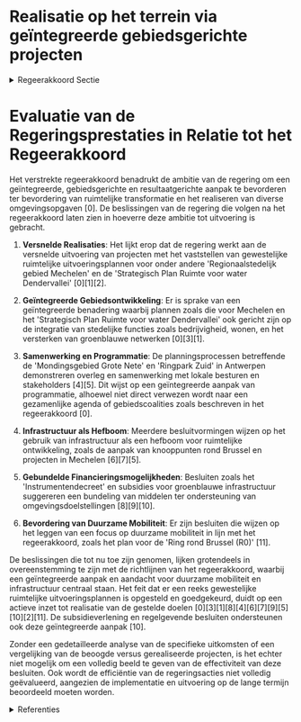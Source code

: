 # Realisatie op het terrein via geïntegreerde gebiedsgerichte projecten

<details>
        <summary>Regeerakkoord Sectie </summary>
        <p>2.2.2.6 Realisatie op het terrein via geïntegreerde gebiedsgerichte projecten We gaan voor een versnelling van realisaties. We zetten daarom sterk in op een geïntegreerde, gebiedsgerichte en resultaatgerichte werking als motor voor ruimtelijke transformatie. We werken hierbij vanuit een gezamenlijke agenda, program-matie en inzet van middelen en het opzetten van brede gebiedscoalities. Geïntegreerde gebiedsontwikkeling is de motor om de ruimtelijke transformatie te realiseren. We maken werk van gezamen-lijke gebiedsprogramma’s hand in hand met grootschalige infrastructuur- of landschap-pelijke projecten die hiervoor een hefboom vormen. Het betreft omgevingsopgaven zoals een infrastructuurproject, woon- en werkontwikkelingen, voedselsysteem, klimaatbuffering, biodiversiteit, hernieuw-bare energie .. We leggen een relatie met bestaande gebiedsplatformen. We voorzien gebundelde financieringsmo-gelijkheden om mobiliteits- en omgevings-doelstellingen gebiedsgericht, coherent en geïntegreerd te realiseren. We zetten hiertoe de nodige samenwerking op binnen en tussen beleidsdomeinen (o.a. Omgeving en MOW). </p>
        </details> 

# Evaluatie van de Regeringsprestaties in Relatie tot het Regeerakkoord

Het verstrekte regeerakkoord benadrukt de ambitie van de regering om een geïntegreerde, gebiedsgerichte en resultaatgerichte aanpak te bevorderen ter bevordering van ruimtelijke transformatie en het realiseren van diverse omgevingsopgaven \[0\]. De beslissingen van de regering die volgen na het regeerakkoord laten zien in hoeverre deze ambitie tot uitvoering is gebracht.

1. **Versnelde Realisaties**: Het lijkt erop dat de regering werkt aan de versnelde uitvoering van projecten met het vaststellen van gewestelijke ruimtelijke uitvoeringsplannen voor onder andere 'Regionaalstedelijk gebied Mechelen' en de 'Strategisch Plan Ruimte voor water Dendervallei' \[0\]\[1\]\[2\].

2. **Geïntegreerde Gebiedsontwikkeling**: Er is sprake van een geïntegreerde benadering waarbij plannen zoals die voor Mechelen en het 'Strategisch Plan Ruimte voor water Dendervallei' ook gericht zijn op de integratie van stedelijke functies zoals bedrijvigheid, wonen, en het versterken van groenblauwe netwerken \[0\]\[3\]\[1\].

3. **Samenwerking en Programmatie**: De planningsprocessen betreffende de 'Mondingsgebied Grote Nete' en 'Ringpark Zuid' in Antwerpen demonstreren overleg en samenwerking met lokale besturen en stakeholders \[4\]\[5\]. Dit wijst op een geïntegreerde aanpak van programmatie, alhoewel niet direct verwezen wordt naar een gezamenlijke agenda of gebiedscoalities zoals beschreven in het regeerakkoord \[0\].

4. **Infrastructuur als Hefboom**: Meerdere besluitvormingen wijzen op het gebruik van infrastructuur als een hefboom voor ruimtelijke ontwikkeling, zoals de aanpak van knooppunten rond Brussel en projecten in Mechelen \[6\]\[7\]\[5\].

5. **Gebundelde Financieringsmogelijkheden**: Besluiten zoals het 'Instrumentendecreet' en subsidies voor groenblauwe infrastructuur suggereren een bundeling van middelen ter ondersteuning van omgevingsdoelstellingen \[8\]\[9\]\[10\].

6. **Bevordering van Duurzame Mobiliteit**: Er zijn besluiten die wijzen op het leggen van een focus op duurzame mobiliteit in lijn met het regeerakkoord, zoals het plan voor de 'Ring rond Brussel (R0)' \[11\].

De beslissingen die tot nu toe zijn genomen, lijken grotendeels in overeenstemming te zijn met de richtlijnen van het regeerakkoord, waarbij een geïntegreerde aanpak en aandacht voor duurzame mobiliteit en infrastructuur centraal staan. Het feit dat er een reeks gewestelijke ruimtelijke uitvoeringsplannen is opgesteld en goedgekeurd, duidt op een actieve inzet tot realisatie van de gestelde doelen \[0\]\[3\]\[1\]\[8\]\[4\]\[6\]\[7\]\[9\]\[5\]\[10\]\[2\]\[11\]. De subsidieverlening en regelgevende besluiten ondersteunen ook deze geïntegreerde aanpak \[10\].

Zonder een gedetailleerde analyse van de specifieke uitkomsten of een vergelijking van de beoogde versus gerealiseerde projecten, is het echter niet mogelijk om een volledig beeld te geven van de effectiviteit van deze besluiten. Ook wordt de efficiëntie van de regeringsacties niet volledig geëvalueerd, aangezien de implementatie en uitvoering op de lange termijn beoordeeld moeten worden.

<details>
        <summary> Referenties</summary>
        **[\[0\]](https://beslissingenvlaamseregering.vlaanderen.be/?search=Vaststelling%20gewestelijk%20ruimtelijk%20uitvoeringsplan%20%E2%80%98Regionaalstedelijk%20gebied%20Mechelen%E2%80%99&dateOption=select&startDate=2022-12-23T09%3A00%3A00Z&endDate=2022-12-23T09%3A00%3A00Z)** : **(2022-12-23)** Vaststelling gewestelijk ruimtelijk uitvoeringsplan ‘Regionaalstedelijk gebied Mechelen’ 

**[\[1\]](https://beslissingenvlaamseregering.vlaanderen.be/?search=Voortgangsrapportage%20van%20het%20ge%C3%AFntegreerd%20planproces%20voor%20het%20Strategisch%20Plan%20Ruimte%20voor%20water%20Dendervallei%20en%20beslissingen%20m.b.t.%20het%20vervolgtraject%20en%20de%20uitvoering%20van%20het%20gebiedsprogramma&dateOption=select&startDate=2023-11-17T09%3A00%3A00Z&endDate=2023-11-17T09%3A00%3A00Z)** : **(2023-11-17)** Voortgangsrapportage van het geïntegreerd planproces voor het Strategisch Plan Ruimte voor water Dendervallei en beslissingen m.b.t. het vervolgtraject en de uitvoering van het gebiedsprogramma 

**[\[2\]](https://beslissingenvlaamseregering.vlaanderen.be/?search=Definitieve%20vaststelling%20gewestelijk%20ruimtelijk%20uitvoeringsplan%20%28GRUP%29%20%27Rond%20Ronse%27&dateOption=select&startDate=2023-11-23T16%3A00%3A00Z&endDate=2023-11-23T16%3A00%3A00Z)** : **(2023-11-23)** Definitieve vaststelling gewestelijk ruimtelijk uitvoeringsplan (GRUP) 'Rond Ronse' 

**[\[3\]](https://beslissingenvlaamseregering.vlaanderen.be/?search=Opstart%20ge%C3%AFntegreerd%20planningsproces%20gewestelijk%20ruimtelijk%20uitvoeringsplan%20%E2%80%98regionaalstedelijk%20gebied%20Mechelen%E2%80%99&dateOption=select&startDate=2020-07-17T08%3A00%3A00Z&endDate=2020-07-17T08%3A00%3A00Z)** : **(2020-07-17)** Opstart geïntegreerd planningsproces gewestelijk ruimtelijk uitvoeringsplan ‘regionaalstedelijk gebied Mechelen’ 

**[\[4\]](https://beslissingenvlaamseregering.vlaanderen.be/?search=Opstart%20ge%C3%AFntegreerd%20planningsproces%20gewestelijk%20ruimtelijk%20uitvoeringsplan%20%E2%80%98Mondingsgebied%20Grote%20Nete%E2%80%99&dateOption=select&startDate=2021-05-07T08%3A00%3A00Z&endDate=2021-05-07T08%3A00%3A00Z)** : **(2021-05-07)** Opstart geïntegreerd planningsproces gewestelijk ruimtelijk uitvoeringsplan ‘Mondingsgebied Grote Nete’ 

**[\[5\]](https://beslissingenvlaamseregering.vlaanderen.be/?search=Opstart%20ge%C3%AFntegreerd%20planproces%20gewestelijk%20ruimtelijk%20uitvoeringsplan%20%E2%80%98Ringpark%20Zuid%E2%80%99%20in%20Antwerpen&dateOption=select&startDate=2020-10-16T07%3A00%3A00Z&endDate=2020-10-16T07%3A00%3A00Z)** : **(2020-10-16)** Opstart geïntegreerd planproces gewestelijk ruimtelijk uitvoeringsplan ‘Ringpark Zuid’ in Antwerpen 

**[\[6\]](https://beslissingenvlaamseregering.vlaanderen.be/?search=Opstart%20ge%C3%AFntegreerde%20planprocessen%20voor%20een%20Gewestelijk%20Ruimtelijk%20Uitvoeringsplan%20voor%20de%20herinrichting%20van%20vier%20knooppunten%20van%20de%20R0%20oost%20op%20de%20Ring%20rond%20Brussel&dateOption=select&startDate=2021-10-08T08%3A00%3A00Z&endDate=2021-10-08T08%3A00%3A00Z)** : **(2021-10-08)** Opstart geïntegreerde planprocessen voor een Gewestelijk Ruimtelijk Uitvoeringsplan voor de herinrichting van vier knooppunten van de R0 oost op de Ring rond Brussel 

**[\[7\]](https://beslissingenvlaamseregering.vlaanderen.be/?search=Bijgestelde%20gebiedsprogramma%20%E2%80%98ENA%20Wommelgem/Ranst%E2%80%99%2C%20de%20Groenpool%20Antwerpen%20en%20de%20verdere%20aanpak&dateOption=select&startDate=2022-09-16T08%3A00%3A00Z&endDate=2022-09-16T08%3A00%3A00Z)** : **(2022-09-16)** Bijgestelde gebiedsprogramma ‘ENA Wommelgem/Ranst’, de Groenpool Antwerpen en de verdere aanpak 

**[\[8\]](https://beslissingenvlaamseregering.vlaanderen.be/?search=Instrumentendecreet%20omgevingsbeleid&dateOption=select&startDate=2019-12-20T17%3A30%3A00Z&endDate=2019-12-20T17%3A30%3A00Z)** : **(2019-12-20)** Instrumentendecreet omgevingsbeleid 

**[\[9\]](https://beslissingenvlaamseregering.vlaanderen.be/?search=Instrumentendecreet%20omgevingsbeleid&dateOption=select&startDate=2023-05-26T08%3A00%3A00Z&endDate=2023-05-26T08%3A00%3A00Z)** : **(2023-05-26)** Instrumentendecreet omgevingsbeleid 

**[\[10\]](https://beslissingenvlaamseregering.vlaanderen.be/?search=Plan%20Vlaamse%20Veerkracht%3A%20groenblauwe%20infrastructuur%20-%20ontharden%20en%20vergroenen%20binnen%20lokale%20besturen&dateOption=select&startDate=2022-10-28T08%3A00%3A00Z&endDate=2022-10-28T08%3A00%3A00Z)** : **(2022-10-28)** Plan Vlaamse Veerkracht: groenblauwe infrastructuur - ontharden en vergroenen binnen lokale besturen 

**[\[11\]](https://beslissingenvlaamseregering.vlaanderen.be/?search=Voorlopige%20vaststelling%20GRUP%20%E2%80%98Ruimtelijke%20herinrichting%20van%20de%20Ring%20rond%20Brussel%20%28R0%29%20-%20deel%20Noord%E2%80%99%20&dateOption=select&startDate=2023-03-31T08%3A00%3A00Z&endDate=2023-03-31T08%3A00%3A00Z)** : **(2023-03-31)** Voorlopige vaststelling GRUP ‘Ruimtelijke herinrichting van de Ring rond Brussel (R0) - deel Noord’  
        </details> 

